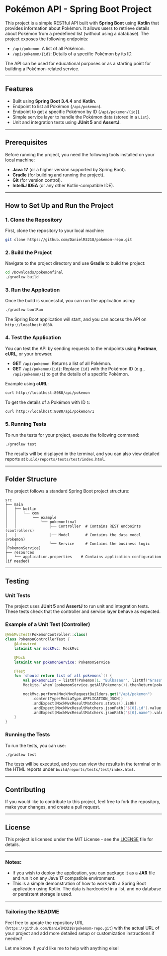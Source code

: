 # Pokémon API - Spring Boot Project

This project is a simple RESTful API built with **Spring Boot** using **Kotlin** that provides information about Pokémon. It allows users to retrieve details about Pokémon from a predefined list (without using a database). The project exposes the following endpoints:

- `/api/pokemon`: A list of all Pokémon.
- `/api/pokemon/{id}`: Details of a specific Pokémon by its ID.

The API can be used for educational purposes or as a starting point for building a Pokémon-related service.

---

## Features

- Built using **Spring Boot 3.4.4** and **Kotlin**.
- Endpoint to list all Pokémon (`/api/pokemon`).
- Endpoint to get a specific Pokémon by ID (`/api/pokemon/{id}`).
- Simple service layer to handle the Pokémon data (stored in a `List`).
- Unit and integration tests using **JUnit 5** and **AssertJ**.
  
---

## Prerequisites

Before running the project, you need the following tools installed on your local machine:

- **Java 17** (or a higher version supported by Spring Boot).
- **Gradle** (for building and running the project).
- **Git** (for version control).
- **IntelliJ IDEA** (or any other Kotlin-compatible IDE).

---

## How to Set Up and Run the Project

### 1. Clone the Repository

First, clone the repository to your local machine:

```bash
git clone https://github.com/DanielM3218/pokemom-repo.git
```

### 2. Build the Project

Navigate to the project directory and use **Gradle** to build the project:

```bash
cd /Downloads/pokemonfinal
./gradlew build
```

### 3. Run the Application

Once the build is successful, you can run the application using:

```bash
./gradlew bootRun
```

The Spring Boot application will start, and you can access the API on `http://localhost:8080`.

### 4. Test the Application

You can test the API by sending requests to the endpoints using **Postman**, **cURL**, or your browser.

- **GET** `/api/pokemon`: Returns a list of all Pokémon.
- **GET** `/api/pokemon/{id}`: Replace `{id}` with the Pokémon ID (e.g., `/api/pokemon/1`) to get the details of a specific Pokémon.

Example using **cURL**:
```bash
curl http://localhost:8080/api/pokemon
```

To get the details of a Pokémon with ID `1`:
```bash
curl http://localhost:8080/api/pokemon/1
```

### 5. Running Tests

To run the tests for your project, execute the following command:

```bash
./gradlew test
```

The results will be displayed in the terminal, and you can also view detailed reports at `build/reports/tests/test/index.html`.

---

## Folder Structure

The project follows a standard Spring Boot project structure:

```
src
├── main
│   ├── kotlin
│   │   └── com
│   │       └── example
│   │           └── pokemonfinal
│   │               ├── Controller  # Contains REST endpoints (controllers)
│   │               ├── Model       # Contains the data model (Pokemon)
│   │               └── Service     # Contains the business logic (PokemonService)
├── resources
│   └── application.properties    # Contains application configuration (if needed)
```

---

## Testing

### Unit Tests

The project uses **JUnit 5** and **AssertJ** to run unit and integration tests. These tests check that the controller and service layer behave as expected.

### Example of a Unit Test (Controller)

```kotlin
@WebMvcTest(PokemonController::class)
class PokemonControllerTest {
    @Autowired
    lateinit var mockMvc: MockMvc

    @Mock
    lateinit var pokemonService: PokemonService

    @Test
    fun `should return list of all pokemons`() {
        val pokemonList = listOf(Pokemon(1, "Bulbasaur", listOf("Grass", "Poison"), 1, "url"))
        Mockito.`when`(pokemonService.getAllPokemons()).thenReturn(pokemonList)

        mockMvc.perform(MockMvcRequestBuilders.get("/api/pokemon")
            .contentType(MediaType.APPLICATION_JSON))
            .andExpect(MockMvcResultMatchers.status().isOk)
            .andExpect(MockMvcResultMatchers.jsonPath("$[0].id").value(1))
            .andExpect(MockMvcResultMatchers.jsonPath("$[0].name").value("Bulbasaur"))
    }
}
```

### Running the Tests

To run the tests, you can use:

```bash
./gradlew test
```

The tests will be executed, and you can view the results in the terminal or in the HTML reports under `build/reports/tests/test/index.html`.

---

## Contributing

If you would like to contribute to this project, feel free to fork the repository, make your changes, and create a pull request.

---

## License

This project is licensed under the MIT License - see the [LICENSE](LICENSE) file for details.

---

### Notes:
- If you wish to deploy the application, you can package it as a **JAR** file and run it on any Java 17 compatible environment.
- This is a simple demonstration of how to work with a Spring Boot application using Kotlin. The data is hardcoded in a list, and no database or persistent storage is used.

---

### Tailoring the README

Feel free to update the repository URL (`https://github.com/DanielM3218/pokemom-repo.git`) with the actual URL of your project and add more detailed setup or customization instructions if needed!

Let me know if you'd like me to help with anything else!
